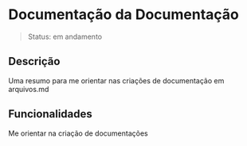 # Documentação da Documentação

>Status: em andamento

## Descrição

Uma resumo para me orientar nas criações de documentação em arquivos.md

## Funcionalidades

Me orientar na criação de documentações

